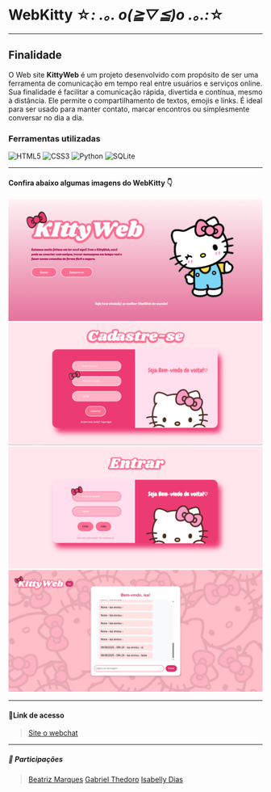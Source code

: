 # WebKitty ☆*: .｡. o(≧▽≦)o .｡.:*☆
---
## Finalidade
O Web site **KittyWeb** é um projeto desenvolvido com propósito de ser uma ferramenta de comunicação em tempo real entre usuários e serviços online. Sua finalidade é facilitar a comunicação rápida, divertida e contínua, mesmo à distância. Ele permite o compartilhamento de textos, emojis e links. É ideal para ser usado para manter contato, marcar encontros ou simplesmente conversar no dia a dia. 

### Ferramentas utilizadas 
<p align="left"> <img src="https://cdn.jsdelivr.net/gh/devicons/devicon/icons/html5/html5-original.svg" alt="HTML5" width="40" height="40"/>
<img src="https://cdn.jsdelivr.net/gh/devicons/devicon/icons/css3/css3-original.svg" alt="CSS3" width="40" height="40"/> 
<img src="https://cdn.jsdelivr.net/gh/devicons/devicon/icons/python/python-original.svg" alt="Python" width="40" height="40"/>
<img src="https://cdn.jsdelivr.net/gh/devicons/devicon/icons/sqlite/sqlite-original.svg" alt="SQLite" width="40" height="40"/>

---

#### Confira abaixo algumas imagens do WebKitty 👇
![print inicio](/static/prints/index.png)
![print cadastro](/static/prints/cadastro.png)
![print entrar](/static/prints/entrar.png)
![print chat](/static/prints/chat.png)

---
#### 🔗Link de acesso
>[Site o webchat](https://chat-web-kitty.onrender.com)

---
##### 🤝 Participações 
>[Beatriz Marques](https://github.com/biaamarquess)
>[Gabriel Thedoro](https://github.com/theodoro2115)
>[Isabelly Dias](https://github.com/IDBaptista)


